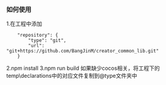 
### 如何使用
1.在工程中添加
```
    "repository": {
        "type": "git",
        "url": "git+https://github.com/BangJinM/creator_common_lib.git"
    }
```
2.npm install
3.npm run build 如果缺少cocos相关，将工程下的temp\declarations中的对应文件复制到@type文件夹中